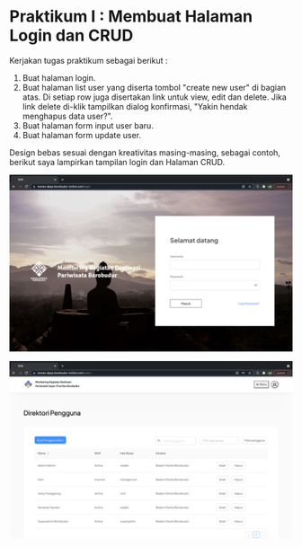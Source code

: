 # Praktikum I : Membuat Halaman Login dan CRUD

Kerjakan tugas praktikum sebagai berikut :

1. Buat halaman login.
2. Buat halaman list user yang diserta tombol "create new user" di bagian atas. Di setiap row juga disertakan link untuk view, edit dan delete. Jika link delete di-klik tampilkan dialog konfirmasi, "Yakin hendak menghapus data user?".
3.  Buat halaman form input user baru.
4. Buat halaman form update user.

Design bebas sesuai dengan kreativitas masing-masing, sebagai contoh, berikut saya lampirkan tampilan login dan Halaman CRUD.

![](../.gitbook/assets/screen-shot-2021-07-31-at-19.52.51.png)

![](../.gitbook/assets/screen-shot-2021-07-31-at-19.54.01.png)



